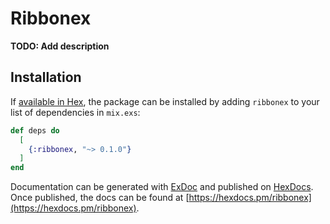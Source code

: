 # Ribbonex

**TODO: Add description**

## Installation

If [available in Hex](https://hex.pm/docs/publish), the package can be installed
by adding `ribbonex` to your list of dependencies in `mix.exs`:

```elixir
def deps do
  [
    {:ribbonex, "~> 0.1.0"}
  ]
end
```

Documentation can be generated with [ExDoc](https://github.com/elixir-lang/ex_doc)
and published on [HexDocs](https://hexdocs.pm). Once published, the docs can
be found at [https://hexdocs.pm/ribbonex](https://hexdocs.pm/ribbonex).

